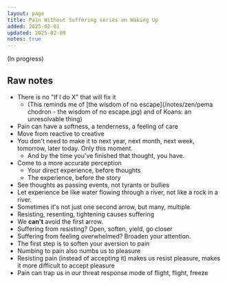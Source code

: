 ```yaml
---
layout: page
title: Pain Without Suffering series on Waking Up
added: 2025-02-01
updated: 2025-02-09
notes: true
---
```


(In progress)

## Raw notes

- There is no "If I do X" that will fix it
    - (This reminds me of [the wisdom of no escape](/notes/zen/pema chodron - the wisdom of no escape.jpg) and of Koans: an unresolvable thing)
- Pain can have a softness, a tenderness, a feeling of care
- Move from reactive to creative
- You don't need to make it to next year, next month, next week, tomorrow, later today. Only this moment.
    - And by the time you've finished that thought, you have.
- Come to a more accurate perception
    - Your direct experience, before thoughts
    - The experience, before the story
- See thoughts as passing events, not tyrants or bullies
- Let experience be like water flowing through a river, not like a rock in a river.
- Sometimes it's not just one second arrow, but many, multiple
- Resisting, resenting, tightening causes suffering
- We **can't** avoid the first arrow.
- Suffering from resisting? Open, soften, yield, go closer
- Suffering from feeling overwhelmed? Broaden your attention.
- The first step is to soften your aversion to pain
- Numbing to pain also numbs us to pleasure
- Resisting pain (instead of accepting it) makes us resist pleasure, makes it more difficult to accept pleasure
- Pain can trap us in our threat response mode of flight, flight, freeze
